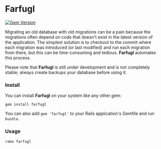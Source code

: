 Farfugl
=======

[![Gem Version](https://badge.fury.io/rb/farfugl.png)](http://badge.fury.io/rb/farfugl)

Migrating an old database with old migrations can be a pain because the
migrations often depend on code that doesn't exist in the latest version of the
application. The simplest solution is to checkout to the commit where each
migration was introduced (or last modified) and run each migration from there,
but this can be time-consuming and tedious. **Farfugl** automates this process.

Please note that **Farfugl** is still under development and is not completely
stable; always create backups your database before using it.

### Install

You can install **Farfugl** on your system like any other gem:

    gem install farfugl

You can also add `gem 'farfugl'` to your Rails application's Gemfile and run
`bundle`.

### Usage

    rake farfugl
